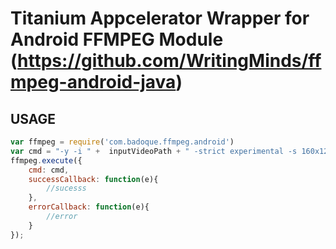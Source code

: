 Titanium Appcelerator Wrapper for Android FFMPEG Module (https://github.com/WritingMinds/ffmpeg-android-java)
===========================================

USAGE
-------------

```javascript
var ffmpeg = require('com.badoque.ffmpeg.android')
var cmd = "-y -i " +  inputVideoPath + " -strict experimental -s 160x120 -r 25 -vcodec mpeg4 -b 150k -ab 48000 -ac 2 -ar 22050 "+ outputVideoPath; //comand to compress video
ffmpeg.execute({
	cmd: cmd,
	successCallback: function(e){
		//sucesss
	},
	errorCallback: function(e){
		//error
	}
});
```
